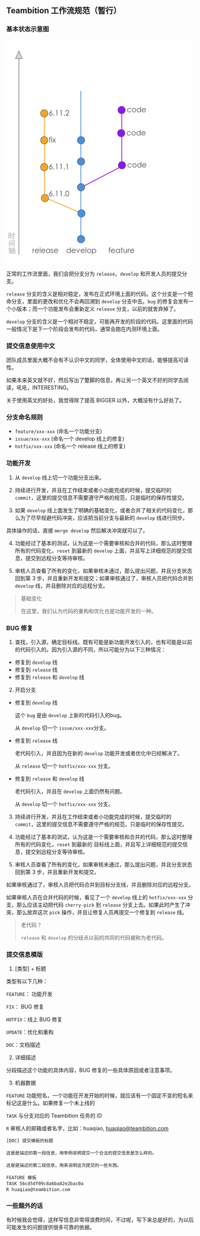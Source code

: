 Teambition 工作流规范（暂行）
---------------------------------

### 基本状态示意图

![工作流示意图](./images/git-flow.png)

正常的工作流里面，我们会把分支分为 `release`，`develop` 和开发人员的提交分支。

`release` 分支的含义是相对稳定，发布在正式环境上面的代码。这个分支是一个短命分支，里面的更改和优化不会再回溯到 `develop` 分支中去。`bug` 的修复会发布一个小版本；而一个功能发布会重新定义 `release` 分支，以前的就舍弃掉了。

`develop` 分支的含义是一个相对不稳定，可能再开发的阶段的代码。这里面的代码一般情况下是下一个阶段会发布的代码，通常会跑在内测环境上面。


### 提交信息使用中文

团队成员里面大概不会有不认识中文的同学，全体使用中文的话，能够提高可读性。

如果本来英文就不好，然后写出了蹩脚的信息，再让另一个英文不好的同学去阅读，吼吼，INTERESTING。

关于使用英文的好处，我觉得除了提高 BIGGER 以外，大概没有什么好处了。


### 分支命名规则

- `feature/xxx-xxx` (命名一个功能分支)
- `issue/xxx-xxx` (命名一个 develop 线上的修复)
- `hotfix/xxx-xxx` (命名一个 release 线上的修复)


### 功能开发

1. 从 `develop` 线上切一个功能分支出来。

2. 持续进行开发，并且在工作结束或者小功能完成的时候，提交临时的 `commit`，这里的提交信息不需要遵守严格的规范，只是临时的保存性提交。

3. 如果 `develop` 线上面发生了明确的基础变化，或者合并了相关的代码变化，那么为了尽早规避代码冲突，应该把当前分支与最新的 `develop` 线进行同步。

  具体操作的话，直接 `merge develop` 然后解决冲突就可以了。

4. 功能经过了基本的测试，认为这是一个需要审核和合并的代码，那么这时整理所有的代码变化，`reset` 到最新的 `develop` 上面，并且写上详细规范的提交信息，提交到远程分支等待审核。

5. 审核人员查看了所有的变化，如果审核未通过，那么提出问题，并且分支状态回到第 3 步，并且重新开发和提交；如果审核通过了，审核人员把代码合并到 `develop` 线，并且删除对应的远程分支。

> 基础变化
>
> 在这里，我们认为代码的重构和优化也是功能开发的一种。

### BUG 修复

1. 查找，引入源，确定目标线。既有可能是新功能开发引入的，也有可能是以前的代码引入的。因为引入源的不同，所以可能分为以下三种情况：
  * 修复到 `develop` 线
  * 修复到 `release` 线
  * 修复到 `release` 和 `develop` 线

2. 开启分支

  * 修复到 `develop` 线

    这个 `bug` 是由 `develop` 上新的代码引入的bug。

    从 `develop` 切一个 `issue/xxx-xxx`分支。

  * 修复到 `release` 线

    老代码引入，并且因为在新的 `develop` 功能开发或者优化中已经解决了。

    从 `release` 切一个 `hotfix/xxx-xxx` 分支。

  * 修复到 `release` 和 `develop` 线

    老代码引入，并且在 `develop` 上面仍然有问题。

    从 `develop` 切一个 `hotfix/xxx-xxx` 分支。

3. 持续进行开发，并且在工作结束或者小功能完成的时候，提交临时的 `commit`，这里的提交信息不需要遵守严格的规范，只是临时的保存性提交。

4. 功能经过了基本的测试，认为这是一个需要审核和合并的代码，那么这时整理所有的代码变化，`reset` 到最新的 目标线上面，并且写上详细规范的提交信息，提交到远程分支等待审核。

5. 审核人员查看了所有的变化，如果审核未通过，那么提出问题，并且分支状态回到第 3 步，并且重新开发和提交。

  如果审核通过了，审核人员把代码合并到目标分支线，并且删除对应的远程分支。

  如果审核人员在合并代码的时候，看见了一个 `develop` 线上的 `hotfix/xxx-xxx` 分支，那么应该主动把代码 `cherry-pick` 到 `release` 分支上去。如果此时产生了冲突，那么放弃这次 `pick` 操作，并且让修复人员再提交一个修复到 `release` 线。

> 老代码？
>
> `release` 和 `develop` 的分歧点以前的共同的代码被称为老代码。


### 提交信息模版

1. [类型] + 标题

  类型有以下几种：

  `FEATURE`： 功能开发

  `FIX`： BUG 修复

  `HOTFIX`：线上 BUG 修复

  `UPDATE`：优化和重构

  `DOC`：文档描述

2. 详细描述

  分段描述这个功能的具体内容，BUG 修复的一些具体原因或者注意事项。

3. 机器数据

  `FEATURE` 功能短名，一个功能在开发开始的时候，就应该有一个固定不变的短名来标记这是什么。如果修复一个未上线的

  `TASK` 与分支对应的 Teambition 任务的 ID

  `R` 审核人的邮箱或者名字，比如：huaqiao, huaqiao@teambition.com

```
[DOC] 提交模板的标题

这是是描述的第一段信息，用举例说明提交一个合法的提交信息是怎么样的。

这是是描述的第二段信息，用来说明这次提交的一些东西。

FEATURE 模板
TASK 56cd5df09c8a6ba82e2bac0a
R huaqiao@teambition.com
```


### 一些题外的话

有时候我会觉得，这样写信息非常得浪费时间，不过呢，写下来总是好的，为以后可能发生的问题提供很多可靠的依据。
